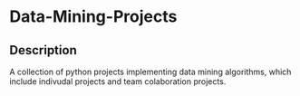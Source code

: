 # Data-Mining-Projects

## Description
A collection of python projects implementing data mining algorithms, which include indivudal projects and team colaboration projects.


